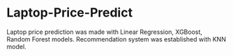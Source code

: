 # Laptop-Price-Predict
 Laptop price prediction was made with Linear Regression, XGBoost, Random Forest models. Recommendation system was established with KNN model.
